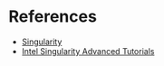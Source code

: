 # References

* [Singularity](http://singularity.lbl.gov/quickstart)
* [Intel Singularity Advanced Tutorials](https://www.intel.com/content/dam/www/public/us/en/documents/presentation/hpc-containers-singularity-advanced.pdf)
